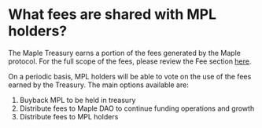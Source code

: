 # What fees are shared with MPL holders?

The Maple Treasury earns a portion of the fees generated by the Maple protocol. For the full scope of the fees, please review the Fee section [here](broken-reference).

On a periodic basis, MPL holders will be able to vote on the use of the fees earned by the Treasury. The main options available are:

1. Buyback MPL to be held in treasury
2. Distribute fees to Maple DAO to continue funding operations and growth
3. Distribute fees to MPL holders

